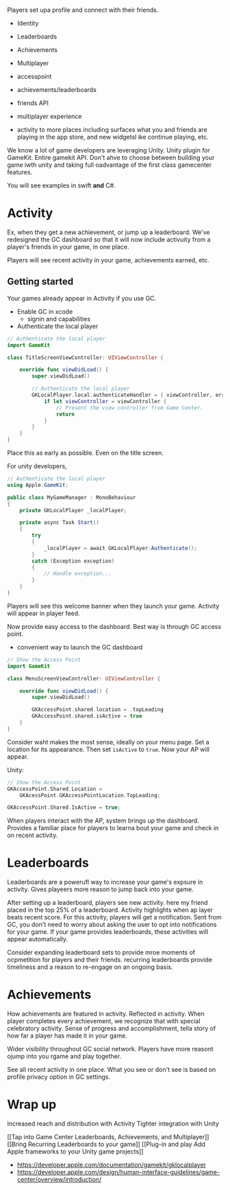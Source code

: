 Players set upa  profile and connect with their friends.

* Identity
* Leaderboards
* Achievements
* Multiplayer

* accesspoint
* achievements/leaderboards
* friends API
* multiplayer experience
* activity to more places including surfaces what you and friends are playing in the app store, and new widgetsl ike continue playing, etc.

We know a lot of game developers are leveraging Unity.  Unity plugin for GameKit.  Entire gamekit API.  Don't ahve to choose between building your game iwth unity and taking full oadvantage of the first class gamecenter features.

You will see examples in swift **and** C#.

# Activity
Ex, when they get a new achievement, or jump up a leaderboard.  We've redesigned the GC dashboard so that it will now include activuity from a player's friends in your game, in one place.

Players will see recent activity in your game, achievements earned, etc.  

## Getting started
Your games already appear in Activity if you use GC.

* Enable GC in xcode
	* signin and capabilities
* Authenticate the local player

```swift
// Authenticate the local player
import GameKit

class TitleScreenViewController: UIViewController {

    override func viewDidLoad() {
        super.viewDidLoad()

        // Authenticate the local player
        GKLocalPlayer.local.authenticateHandler = { viewController, error in
            if let viewController = viewController {
                // Present the view controller from Game Center.
                return
            }
        }
    }
}
```

Place this as early as possible.  Even on the title screen.

For unity developers,

```c#
// Authenticate the local player
using Apple.GameKit;

public class MyGameManager : MonoBehaviour
{
    private GKLocalPlayer _localPlayer;

    private async Task Start()
    {
        try
        {
            _localPlayer = await GKLocalPlayer.Authenticate();
        }
        catch (Exception exception)
        {
            // Handle exception...
        }
    }
}
```

Players will see this welcome banner when they launch your game.  Activity will appear in player feed.

Now provide easy access to the dashboard.  Best way is through GC access point.
* convenient way to launch the GC dashboard

```swift
// Show the Access Point
import GameKit

class MenuScreenViewController: UIViewController {

    override func viewDidLoad() {
        super.viewDidLoad()

        GKAccessPoint.shared.location = .topLeading
        GKAccessPoint.shared.isActive = true
    }
}
```

Consider waht makes the most sense, ideally on your menu page.  Set a location for its appearance.  Then set `isActive` to `true`.  Now your AP will appear.

Unity:

```swift
// Show the Access Point
GKAccessPoint.Shared.Location = 
    GKAcessPoint.GKAccessPointLocation.TopLeading;

GKAccessPoint.Shared.IsActive = true;
```

When players interact with the AP, system brings up the dashboard.  Provides a familiar place for players to learna bout your game and check in on recent activity.

# Leaderboards

Leaderboards are a powerufl way to increase your game's expsure in activity.  Gives playeers more reason to jump back into your game.

After setting up a leaderboard, players see new activity.  here my friend placed in the top 25% of a leaderboard.
Activity highlights when ap layer beats recent score.  For this activity, players will get a notification.  Sent from GC, you don't need to worry about asking the user to opt into notifications for your game.  If your game provides leaderboards, these activities will appear automatically.

Consider expanding leaderboard sets to provide mroe moments of ocpmetition for players and their friends.  recurring leaderboards provide timeliness and a reason to re-engage on an ongoing basis.

# Achievements
How achievements are featured in activity.  Reflected in activity.  When player completes every achievement, we recognize that with special celebratory activity.  Sense of progress and accomplishment, tella  story of how far a player has made it in your game.

Wider visibility throughout GC social network.  Players have more reasont ojump into you rgame and play together.

See all recent activity in one place.  What you see or don't see is based on profile privacy option in GC settings.

# Wrap up
Increased reach and distribution with Activity
Tighter integration with Unity

[[Tap into Game Center Leaderboards, Achievements, and Multiplayer]]
[[Bring Recurring Leaderboards to your game]]
[[Plug-in and play Add Apple frameworks to your Unity game projects]]



* https://developer.apple.com/documentation/gamekit/gklocalplayer
* https://developer.apple.com/design/human-interface-guidelines/game-center/overview/introduction/